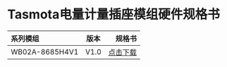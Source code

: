 

# Tasmota电量计量插座模组硬件规格书

<!-- |     系列模组 |    描述   |     规格书     |
| :---------- | :---------: | ------------: |
| ESP8685-WROOM-03-H4 |      内置芯片:ESP8685H4<br>Flash:4 MB<br>模组尺寸(mm):15.0x173x2.8       | [点击下载]() | -->



|     系列模组 |    版本   |     规格书     |
| :---------- | :---------: | ------------: |
| WB02A-8685H4V1 |      V1.0       | [点击下载](/assets/download/esp/IOT精简-托盘-无包装-模板-WB02A-8685H4_WB02A-8685H4V1_310.pdf) |
